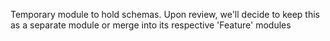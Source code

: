 Temporary module to hold schemas. Upon review, we'll decide to keep this as a separate module or merge into its respective
'Feature' modules